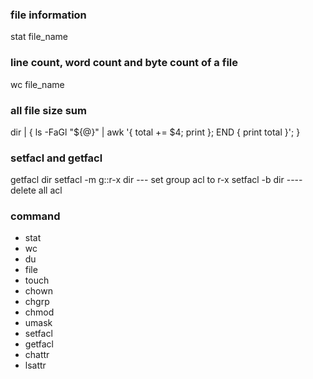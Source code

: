 
### file information
stat file_name

### line count, word count and byte count of a file
wc file_name

### all file size sum
dir | { ls -FaGl "${@}" | awk '{ total += $4; print }; END { print total }'; }

### setfacl and getfacl
getfacl dir
setfacl -m g::r-x dir   --- set group acl to r-x
setfacl -b dir     ---- delete all acl 

### 







### command 
 * stat
 * wc
 * du
 * file  
 * touch
 * chown
 * chgrp
 * chmod
 * umask
 * setfacl
 * getfacl 
 * chattr
 * lsattr
